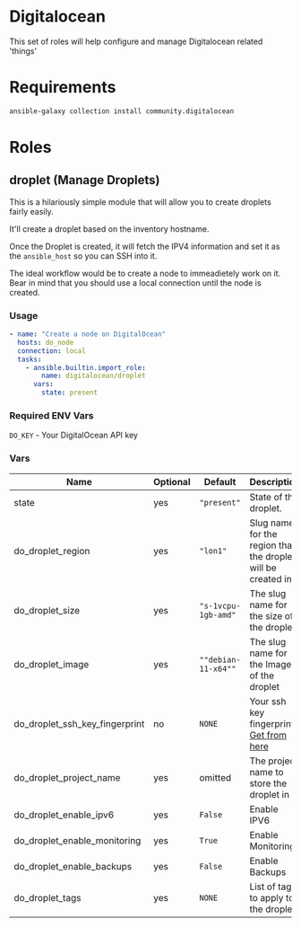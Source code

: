 # Digitalocean

This set of roles will help configure and manage Digitalocean related 'things'

# Requirements

```bash
ansible-galaxy collection install community.digitalocean
```


# Roles

## droplet (Manage Droplets)

This is a hilariously simple module that will allow you to create droplets fairly easily.

It'll create a droplet based on the inventory hostname.

Once the Droplet is created, it will fetch the IPV4 information and set it as the `ansible_host` so you can SSH into it.

The ideal workflow would be to create a node to immeadietely work on it. Bear in mind that you should use a local connection until the node is created.

### Usage

```yaml
- name: "Create a node on DigitalOcean"
  hosts: do_node
  connection: local
  tasks:
    - ansible.builtin.import_role:
        name: digitalocean/droplet
      vars:
        state: present
```
 
### Required ENV Vars

`DO_KEY` - Your DigitalOcean API key

### Vars

| Name                              | Optional      | Default               | Description           |
| ----                              | --------      | -------               | -----------           |
| state                             | yes           | `"present"`           | State of the droplet. |
| do_droplet_region                 | yes           | `"lon1"`              | Slug name for the region that the droplet will be created in |
| do_droplet_size                   | yes           | `"s-1vcpu-1gb-amd"`   | The slug name for the size of the droplet |
| do_droplet_image                  | yes           | `""debian-11-x64""`   | The slug name for the Image of the droplet |
| do_droplet_ssh_key_fingerprint    | no            | `NONE`                | Your ssh key fingerprint. [Get from here](https://cloud.digitalocean.com/account/security) |
| do_droplet_project_name           | yes           | omitted               | The project name to store the droplet in |
| do_droplet_enable_ipv6            | yes           | `False`               | Enable IPV6 |
| do_droplet_enable_monitoring      | yes           | `True`                | Enable Monitoring |
| do_droplet_enable_backups         | yes           | `False`               | Enable Backups |
| do_droplet_tags                   | yes           | `NONE`                | List of tags to apply to the droplet |